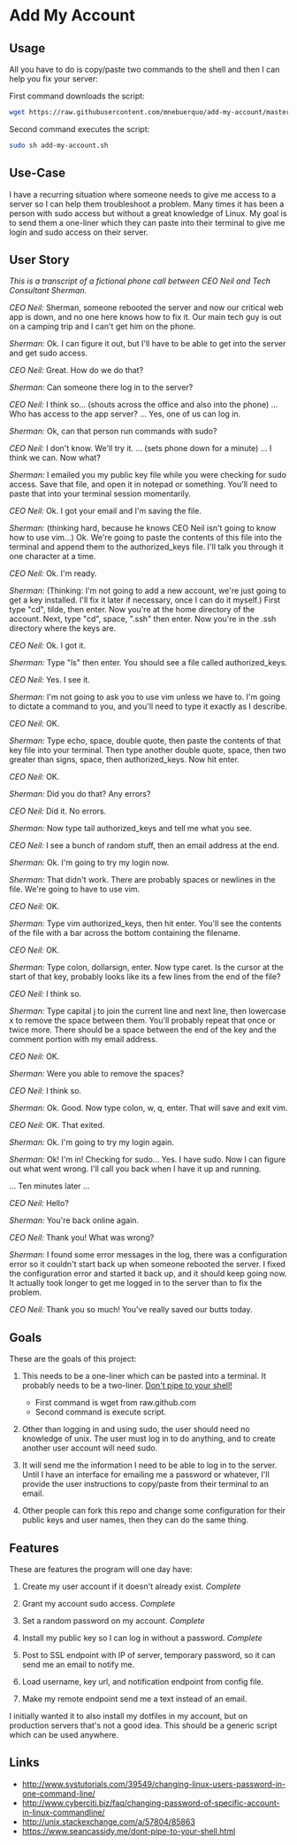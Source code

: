 # Add My Account

## Usage

All you have to do is copy/paste two commands to the shell and then I
can help you fix your server:

First command downloads the script:
```bash
wget https://raw.githubusercontent.com/mnebuerquo/add-my-account/master/add-my-account.sh
```

Second command executes the script:
```bash
sudo sh add-my-account.sh
```

## Use-Case

I have a recurring situation where someone needs to give me access to a
server so I can help them troubleshoot a problem. Many times it has been
a person with sudo access but without a great knowledge of Linux. My goal
is to send them a one-liner which they can paste into their terminal to
give me login and sudo access on their server.

## User Story

_This is a transcript of a fictional phone call between CEO Neil and
Tech Consultant Sherman._

*CEO Neil:* Sherman, someone rebooted the server and now our critical web app 
is down, and no one here knows how to fix it. Our main tech guy is out on a 
camping trip and I can't get him on the phone.

*Sherman:* Ok. I can figure it out, but I'll have to be able to get into
the server and get sudo access.

*CEO Neil:* Great. How do we do that?

*Sherman:* Can someone there log in to the server?

*CEO Neil:* I think so... (shouts across the office and also into the
phone) ... Who has access to the app server? ... Yes, one of us can log
in.

*Sherman:* Ok, can that person run commands with sudo?

*CEO Neil:* I don't know. We'll try it. ... (sets phone down for a minute)
... I think we can. Now what?

*Sherman:* I emailed you my public key file while you were checking for
sudo access. Save that file, and open it in notepad or something. You'll
need to paste that into your terminal session momentarily.

*CEO Neil:* Ok. I got your email and I'm saving the file.

*Sherman:* (thinking hard, because he knows CEO Neil isn't going to know
how to use vim...) Ok. We're going to paste the contents of this file
into the terminal and append them to the authorized_keys file. I'll talk
you through it one character at a time.

*CEO Neil:* Ok. I'm ready.

*Sherman:* (Thinking: I'm not going to add a new account, we're just going 
to get a key installed. I'll fix it later if necessary, once I can do it
myself.) 
First type "cd", tilde, then enter. Now you're at the home directory of the 
account. Next, type "cd", space, ".ssh" then enter. Now you're in the .ssh 
directory where the keys are.

*CEO Neil:* Ok. I got it.

*Sherman:* Type "ls" then enter. You should see a file called authorized_keys.

*CEO Neil:* Yes. I see it.

*Sherman:* I'm not going to ask you to use vim unless we have to. I'm
going to dictate a command to you, and you'll need to type it exactly as
I describe.

*CEO Neil:* OK.

*Sherman:* Type echo, space, double quote, then paste the contents of
that key file into your terminal. Then type another double quote, space, 
then two greater than signs, space, then authorized_keys. Now hit enter.

*CEO Neil:* OK.

*Sherman:* Did you do that? Any errors?

*CEO Neil:* Did it. No errors.

*Sherman:* Now type tail authorized_keys and tell me what you see.

*CEO Neil:* I see a bunch of random stuff, then an email address at the
end.

*Sherman:* Ok. I'm going to try my login now. 

*Sherman:* That didn't work. There are probably spaces or newlines in the file. We're 
going to have to use vim.

*CEO Neil:* OK.

*Sherman:* Type vim authorized_keys, then hit enter. You'll see the
contents of the file with a bar across the bottom containing the
filename.

*CEO Neil:* OK.

*Sherman:* Type colon, dollarsign, enter. Now type caret. Is the cursor
at the start of that key, probably looks like its a few lines from the
end of the file?

*CEO Neil:* I think so.

*Sherman:* Type capital j to join the current line and next line, then 
lowercase x to remove the space between them. You'll probably repeat that 
once or twice more. There should be a space between the end of the key and 
the comment portion with my email address.

*CEO Neil:* OK.

*Sherman:* Were you able to remove the spaces?

*CEO Neil:* I think so.

*Sherman:* Ok. Good. Now type colon, w, q, enter. That will save and
exit vim.

*CEO Neil:* OK. That exited.

*Sherman:* Ok. I'm going to try my login again.

*Sherman:* Ok! I'm in! Checking for sudo... Yes. I have sudo. Now I can 
figure out what went wrong. I'll call you back when I have it up and 
running.

... Ten minutes later ...

*CEO Neil:* Hello?

*Sherman:* You're back online again. 

*CEO Neil:* Thank you! What was wrong?

*Sherman:* I found some error messages in the
log, there was a configuration error so it couldn't start back up when
someone rebooted the server. I fixed the configuration error and
started it back up, and it should keep going now. It actually took
longer to get me logged in to the server than to fix the problem.

*CEO Neil:* Thank you so much! You've really saved our butts today.


## Goals

These are the goals of this project:

1. This needs to be a one-liner which can be pasted into a terminal. It
   probably needs to be a two-liner. [Don't pipe to your
shell!](https://www.seancassidy.me/dont-pipe-to-your-shell.html)
	* First command is wget from raw.github.com
	* Second command is execute script.

2. Other than logging in and using sudo, the user should need no
   knowledge of unix. The user must log in to do anything, and 
to create another user account will need sudo.

3. It will send me the information I need to be able to log in to the
   server. Until I have an interface for emailing me a password or
whatever, I'll provide the user instructions to copy/paste from their
terminal to an email.

4. Other people can fork this repo and change some configuration for
   their public keys and user names, then they can do the same thing.

## Features

These are features the program will one day have:

1. Create my user account if it doesn't already exist. *Complete*

2. Grant my account sudo access. *Complete*

3. Set a random password on my account. *Complete*

4. Install my public key so I can log in without a password. *Complete*

5. Post to SSL endpoint with IP of server, temporary password, so it can
   send me an email to notify me.

6. Load username, key url, and notification endpoint from config file.

7. Make my remote endpoint send me a text instead of an email.

I initially wanted it to also install my dotfiles in my account, but on
production servers that's not a good idea. This should be a generic
script which can be used anywhere.

## Links

* http://www.systutorials.com/39549/changing-linux-users-password-in-one-command-line/
* http://www.cyberciti.biz/faq/changing-password-of-specific-account-in-linux-commandline/
* http://unix.stackexchange.com/a/57804/85863
* https://www.seancassidy.me/dont-pipe-to-your-shell.html
